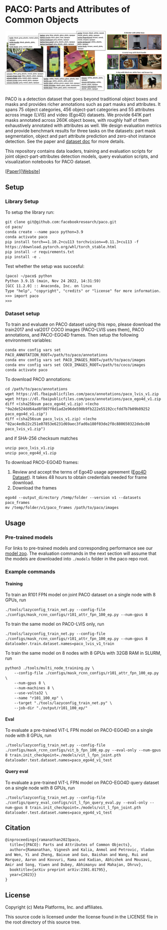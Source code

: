 # PACO: Parts and Attributes of Common Objects

![PACO](docs/teaser.png)

PACO is a detection dataset that goes beyond traditional object boxes and masks and provides richer annotations such as part masks and attributes. It spans 75 object categories, 456 object-part categories and 55 attributes across image (LVIS) and video (Ego4D) datasets. We provide 641K part masks annotated across 260K object boxes, with roughly half of them exhaustively annotated with attributes as well. We design evaluation metrics and provide benchmark results for three tasks on the datasets: part mask segmentation, object and part attribute prediction and zero-shot instance detection. See the paper and [dataset doc](docs/PACO_DATASET.md) for more details.

This repository contains data loaders, training and evaluation scripts for joint object-part-attributes detection models, query evaluation scripts, and visualization notebooks for PACO dataset.

[[Paper](https://arxiv.org/abs/2301.01795)][[Website](https://paco.metademolab.com)]

## Setup

### Library Setup

To setup the library run:
```
git clone git@github.com:facebookresearch/paco.git
cd paco/
conda create --name paco python=3.9
conda activate paco
pip install torch==1.10.2+cu113 torchvision==0.11.3+cu113 -f https://download.pytorch.org/whl/torch_stable.html
pip install -r requirements.txt
pip install -e .
```

Test whether the setup was succesful:
```
(paco) ~/paco$ python
Python 3.9.15 (main, Nov 24 2022, 14:31:59)
[GCC 11.2.0] :: Anaconda, Inc. on linux
Type "help", "copyright", "credits" or "license" for more information.
>>> import paco
>>>
```

### Dataset setup
To train and evaluate on PACO dataset using this repo, please download the train2017 and val2017 COCO images (PACO-LVIS uses them), PACO annotations, and PACO-EGO4D frames. Then setup the following environment variables:
```
conda env config vars set PACO_ANNOTATION_ROOT=/path/to/paco/annotations
conda env config vars set PACO_IMAGES_ROOT=/path/to/paco/images
conda env config vars set COCO_IMAGES_ROOT=/path/to/coco/images
conda activate paco
```

To download PACO annotations:
```
cd /path/to/paco/annotations
wget https://dl.fbaipublicfiles.com/paco/annotations/paco_lvis_v1.zip
wget https://dl.fbaipublicfiles.com/paco/annotations/paco_ego4d_v1.zip
diff <(sha256sum paco_ego4d_v1.zip) <(echo "9a2de524dd64ad8f807f0d1ad2e96de590b9fb222e55192ccfdd7b7b09b89252  paco_ego4d_v1.zip")
diff <(sha256sum paco_lvis_v1.zip) <(echo "02ac4edb22c251e07853e6231d69aec3fad0a180f03de2f8c880650322debc80  paco_lvis_v1.zip")
```
and if SHA-256 checksum matches
```
unzip paco_lvis_v1.zip
unzip paco_ego4d_v1.zip
```

To download PACO-EGO4D frames:

1. Review and accept the terms of Ego4D usage agreement ([Ego4D Dataset](https://ego4ddataset.com)). It takes 48 hours to obtain credentials needed for frame download.
2. Download the frames
```
ego4d --output_directory /temp/folder --version v1 --datasets paco_frames
mv /temp/folder/v1/paco_frames /path/to/paco/images
```

## Usage

### Pre-trained models

For links to pre-trained models and corresponding performance see our [model zoo](docs/MODEL_ZOO.md). The evaluation commands in the next section will assume that the models are downloaded into `./models` folder in the paco repo root.

### **Example commands**

#### **Training**

To train an R101 FPN model on joint PACO dataset on a single node with 8 GPUs, run
```
./tools/lazyconfig_train_net.py --config-file ./configs/mask_rcnn_configs/r101_attr_fpn_100_ep.py --num-gpus 8
```
To train the same model on PACO-LVIS only, run
```
./tools/lazyconfig_train_net.py --config-file ./configs/mask_rcnn_configs/r101_attr_fpn_100_ep.py --num-gpus 8 dataloader.train.dataset.names=paco_lvis_v1_train
```
To train the same model on 8 nodes with 8 GPUs with 32GB RAM in SLURM, run
```
python3 ./tools/multi_node_training.py \
    --config-file ./configs/mask_rcnn_configs/r101_attr_fpn_100_ep.py \
    --num-gpus 8 \
    --num-machines 8 \
    --use-volta32 \
    --name "r101_100_ep" \
    --target "./tools/lazyconfig_train_net.py" \
    --job-dir "./output/r101_100_ep/"
```

#### **Eval**

To evaluate a pre-trained ViT-L FPN model on PACO-EGO4D on a single node with 8 GPUs, run
```
./tools/lazyconfig_train_net.py --config-file ./configs/mask_rcnn_configs/vit_b_fpn_100_ep.py --eval-only --num-gpus 8 train.init_checkpoint=./models/vit_l_fpn_joint.pth dataloader.test.dataset.names=paco_ego4d_v1_test
```

#### **Query eval**

To evaluate a pre-trained ViT-L FPN model on PACO-EGO4D query dataset on a single node with 8 GPUs, run
```
./tools/lazyconfig_train_net.py --config-file ./configs/query_eval_configs/vit_l_fpn_query_eval.py --eval-only --num-gpus 8 train.init_checkpoint=./models/vit_l_fpn_joint.pth dataloader.test.dataset.names=paco_ego4d_v1_test
```

## Citation

```
@inproceedings{ramanathan2023paco,
  title={{PACO}: Parts and Attributes of Common Objects},
  author={Ramanathan, Vignesh and Kalia, Anmol and Petrovic, Vladan and Wen, Yi and Zheng, Baixue and Guo, Baishan and Wang, Rui and Marquez, Aaron and Kovvuri, Rama and Kadian, Abhishek and Mousavi, Amir and Song, Yiwen and Dubey, Abhimanyu and Mahajan, Dhruv},
  booktitle={arXiv preprint arXiv:2301.01795},
  year={2023}}
}
```

## License
Copyright (c) Meta Platforms, Inc. and affiliates.

This source code is licensed under the license found in the
LICENSE file in the root directory of this source tree.
